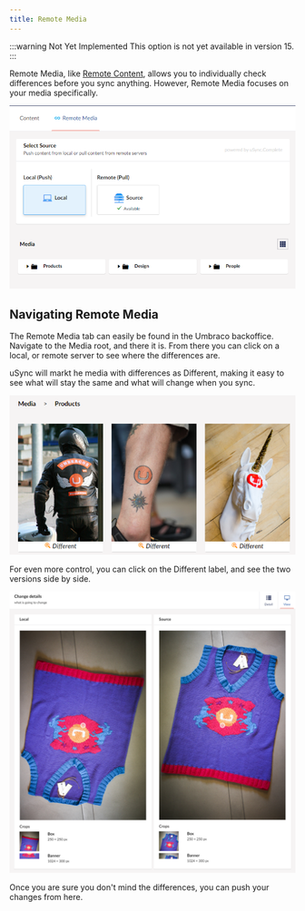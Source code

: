 ```yaml
---
title: Remote Media
---
```


:::warning Not Yet Implemented
This option is not yet available in version 15.
:::

Remote Media, like [Remote Content](RemCont), allows you to individually check differences before you sync anything. However, Remote Media focuses on your media specifically. 

![Remote Media main page](remote-media-home.png)

## Navigating Remote Media

The Remote Media tab can easily be found in the Umbraco backoffice. Navigate to the Media root, and there it is. From there you can click on a local, or remote server to see where the differences are.

uSync will markt he media with differences as Different, making it easy to see what will stay the same and what will change when you sync.

![Three images marked as Different by uSync](different-media.png) 

For even more control, you can click on the Different label, and see the two versions side by side.

![Two images side by side for comparison](image-compare.png)

Once you are sure you don't mind the differences, you can push your changes from here.

<!--## User Groups

To allow non-admin users to use this tab, you can add users to the remote browser group. Admins can see this tab by default. 

![A list of available user groups, including the uSync Remote Browser group.](ConBrowGroupRED.png)-->